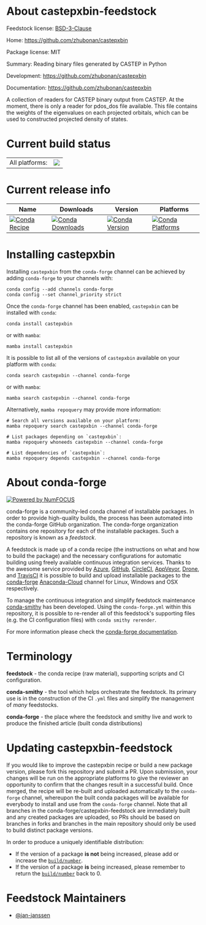About castepxbin-feedstock
==========================

Feedstock license: [BSD-3-Clause](https://github.com/conda-forge/castepxbin-feedstock/blob/main/LICENSE.txt)

Home: https://github.com/zhubonan/castepxbin

Package license: MIT

Summary: Reading binary files generated by CASTEP in Python

Development: https://github.com/zhubonan/castepxbin

Documentation: https://github.com/zhubonan/castepxbin

A collection of readers for CASTEP binary output from CASTEP. At the
moment, there is only a reader for pdos_dos file available. This file
contains the weights of the eigenvalues on each projected orbitals,
which can be used to constructed projected density of states.


Current build status
====================


<table><tr><td>All platforms:</td>
    <td>
      <a href="https://dev.azure.com/conda-forge/feedstock-builds/_build/latest?definitionId=11607&branchName=main">
        <img src="https://dev.azure.com/conda-forge/feedstock-builds/_apis/build/status/castepxbin-feedstock?branchName=main">
      </a>
    </td>
  </tr>
</table>

Current release info
====================

| Name | Downloads | Version | Platforms |
| --- | --- | --- | --- |
| [![Conda Recipe](https://img.shields.io/badge/recipe-castepxbin-green.svg)](https://anaconda.org/conda-forge/castepxbin) | [![Conda Downloads](https://img.shields.io/conda/dn/conda-forge/castepxbin.svg)](https://anaconda.org/conda-forge/castepxbin) | [![Conda Version](https://img.shields.io/conda/vn/conda-forge/castepxbin.svg)](https://anaconda.org/conda-forge/castepxbin) | [![Conda Platforms](https://img.shields.io/conda/pn/conda-forge/castepxbin.svg)](https://anaconda.org/conda-forge/castepxbin) |

Installing castepxbin
=====================

Installing `castepxbin` from the `conda-forge` channel can be achieved by adding `conda-forge` to your channels with:

```
conda config --add channels conda-forge
conda config --set channel_priority strict
```

Once the `conda-forge` channel has been enabled, `castepxbin` can be installed with `conda`:

```
conda install castepxbin
```

or with `mamba`:

```
mamba install castepxbin
```

It is possible to list all of the versions of `castepxbin` available on your platform with `conda`:

```
conda search castepxbin --channel conda-forge
```

or with `mamba`:

```
mamba search castepxbin --channel conda-forge
```

Alternatively, `mamba repoquery` may provide more information:

```
# Search all versions available on your platform:
mamba repoquery search castepxbin --channel conda-forge

# List packages depending on `castepxbin`:
mamba repoquery whoneeds castepxbin --channel conda-forge

# List dependencies of `castepxbin`:
mamba repoquery depends castepxbin --channel conda-forge
```


About conda-forge
=================

[![Powered by
NumFOCUS](https://img.shields.io/badge/powered%20by-NumFOCUS-orange.svg?style=flat&colorA=E1523D&colorB=007D8A)](https://numfocus.org)

conda-forge is a community-led conda channel of installable packages.
In order to provide high-quality builds, the process has been automated into the
conda-forge GitHub organization. The conda-forge organization contains one repository
for each of the installable packages. Such a repository is known as a *feedstock*.

A feedstock is made up of a conda recipe (the instructions on what and how to build
the package) and the necessary configurations for automatic building using freely
available continuous integration services. Thanks to the awesome service provided by
[Azure](https://azure.microsoft.com/en-us/services/devops/), [GitHub](https://github.com/),
[CircleCI](https://circleci.com/), [AppVeyor](https://www.appveyor.com/),
[Drone](https://cloud.drone.io/welcome), and [TravisCI](https://travis-ci.com/)
it is possible to build and upload installable packages to the
[conda-forge](https://anaconda.org/conda-forge) [Anaconda-Cloud](https://anaconda.org/)
channel for Linux, Windows and OSX respectively.

To manage the continuous integration and simplify feedstock maintenance
[conda-smithy](https://github.com/conda-forge/conda-smithy) has been developed.
Using the ``conda-forge.yml`` within this repository, it is possible to re-render all of
this feedstock's supporting files (e.g. the CI configuration files) with ``conda smithy rerender``.

For more information please check the [conda-forge documentation](https://conda-forge.org/docs/).

Terminology
===========

**feedstock** - the conda recipe (raw material), supporting scripts and CI configuration.

**conda-smithy** - the tool which helps orchestrate the feedstock.
                   Its primary use is in the construction of the CI ``.yml`` files
                   and simplify the management of *many* feedstocks.

**conda-forge** - the place where the feedstock and smithy live and work to
                  produce the finished article (built conda distributions)


Updating castepxbin-feedstock
=============================

If you would like to improve the castepxbin recipe or build a new
package version, please fork this repository and submit a PR. Upon submission,
your changes will be run on the appropriate platforms to give the reviewer an
opportunity to confirm that the changes result in a successful build. Once
merged, the recipe will be re-built and uploaded automatically to the
`conda-forge` channel, whereupon the built conda packages will be available for
everybody to install and use from the `conda-forge` channel.
Note that all branches in the conda-forge/castepxbin-feedstock are
immediately built and any created packages are uploaded, so PRs should be based
on branches in forks and branches in the main repository should only be used to
build distinct package versions.

In order to produce a uniquely identifiable distribution:
 * If the version of a package **is not** being increased, please add or increase
   the [``build/number``](https://docs.conda.io/projects/conda-build/en/latest/resources/define-metadata.html#build-number-and-string).
 * If the version of a package **is** being increased, please remember to return
   the [``build/number``](https://docs.conda.io/projects/conda-build/en/latest/resources/define-metadata.html#build-number-and-string)
   back to 0.

Feedstock Maintainers
=====================

* [@jan-janssen](https://github.com/jan-janssen/)

